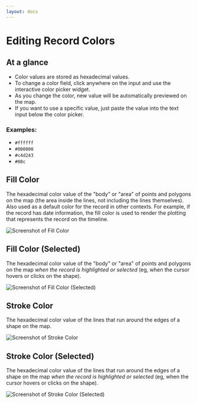 ```yaml
---
layout: docs
---
```

# Editing Record Colors

## At a glance

  - Color values are stored as hexadecimal values.
  - To change a color field, click anywhere on the input and use the interactive color picker widget.
  - As you change the color, new value will be automatically previewed on the map.
  - If you want to use a specific value, just paste the value into the text input below the color picker.

### Examples:

  - `#ffffff`
  - `#000000`
  - `#c4d243`
  - `#08c`

## Fill Color

The hexadecimal color value of the "body" or "area" of points and polygons on the map (the area inside the lines, not including the lines themselves). Also used as a default color for the record in other contexts. For example, if the record has date information, the fill color is used to render the plotting that represents the record on the timeline.

![Screenshot of Fill Color](http://neatline.org/wp-content/uploads/2014/01/stylecolors-fillcolor.png)


## Fill Color (Selected)

The hexadecimal color value of the "body" or "area" of points and polygons on the map _when the record is highlighted or selected_ (eg, when the cursor hovers or clicks on the shape).

![Screenshot of Fill Color (Selected)](http://neatline.org/wp-content/uploads/2014/01/stylecolors-fillcolorselected.png)

## Stroke Color

The hexadecimal color value of the lines that run around the edges of a shape on the map.

![Screenshot of Stroke Color](http://neatline.org/wp-content/uploads/2014/01/stylecolors-strokecolor.png)


## Stroke Color (Selected)

The hexadecimal color value of the lines that run around the edges of a shape on the map _when the record is highlighted or selected_ (eg, when the cursor hovers or clicks on the shape).

![Screenshot of Stroke Color (Selected)](http://neatline.org/wp-content/uploads/2014/01/stylecolors-strokecolorselected.png)
